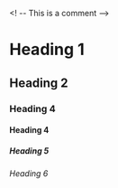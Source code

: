 <! -- This is a comment -->

# Heading 1
## Heading 2
### Heading 4
#### Heading 4
##### Heading 5
###### Heading 6

